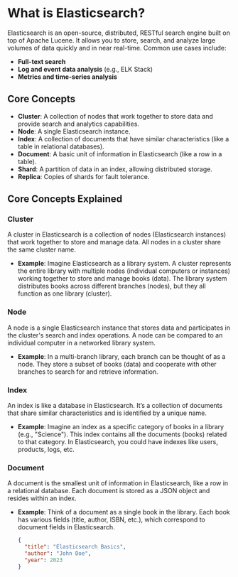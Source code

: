 # What is Elasticsearch?

Elasticsearch is an open-source, distributed, RESTful search engine built on top of Apache Lucene. It allows you to store, search, and analyze large volumes of data quickly and in near real-time. Common use cases include:

- **Full-text search**
- **Log and event data analysis** (e.g., ELK Stack)
- **Metrics and time-series analysis**

## Core Concepts

- **Cluster**: A collection of nodes that work together to store data and provide search and analytics capabilities.
- **Node**: A single Elasticsearch instance.
- **Index**: A collection of documents that have similar characteristics (like a table in relational databases).
- **Document**: A basic unit of information in Elasticsearch (like a row in a table).
- **Shard**: A partition of data in an index, allowing distributed storage.
- **Replica**: Copies of shards for fault tolerance.

## Core Concepts Explained

### Cluster
A cluster in Elasticsearch is a collection of nodes (Elasticsearch instances) that work together to store and manage data. All nodes in a cluster share the same cluster name.

- **Example**: Imagine Elasticsearch as a library system. A cluster represents the entire library with multiple nodes (individual computers or instances) working together to store and manage books (data). The library system distributes books across different branches (nodes), but they all function as one library (cluster).

### Node
A node is a single Elasticsearch instance that stores data and participates in the cluster's search and index operations. A node can be compared to an individual computer in a networked library system.

- **Example**: In a multi-branch library, each branch can be thought of as a node. They store a subset of books (data) and cooperate with other branches to search for and retrieve information.

### Index
An index is like a database in Elasticsearch. It’s a collection of documents that share similar characteristics and is identified by a unique name.

- **Example**: Imagine an index as a specific category of books in a library (e.g., "Science"). This index contains all the documents (books) related to that category. In Elasticsearch, you could have indexes like users, products, logs, etc.

### Document
A document is the smallest unit of information in Elasticsearch, like a row in a relational database. Each document is stored as a JSON object and resides within an index.

- **Example**: Think of a document as a single book in the library. Each book has various fields (title, author, ISBN, etc.), which correspond to document fields in Elasticsearch.
  
  ```json
  {
    "title": "Elasticsearch Basics",
    "author": "John Doe",
    "year": 2023
  }